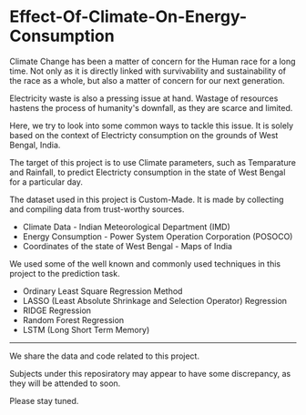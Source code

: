# Effect-Of-Climate-On-Energy-Consumption

Climate Change has been a matter of concern for the Human race for a long time. 
Not only as it is directly linked with survivability and sustainability of the race as a whole, but also a matter of concern for our next generation.

Electricity waste is also a pressing issue at hand. 
Wastage of resources hastens the process of humanity's downfall, as they are scarce and limited.

Here, we try to look into some common ways to tackle this issue. 
It is solely based on the context of Electricty consumption on the grounds of West Bengal, India.

The target of this project is to use Climate parameters, such as Temparature and Rainfall, to predict Electricty consumption in the state of West Bengal for a particular day.

The dataset used in this project is Custom-Made. It is made by collecting and compiling data from trust-worthy sources.
* Climate Data - Indian Meteorological Department (IMD)
* Energy Consumption - Power System Operation Corporation (POSOCO)
* Coordinates of the state of West Bengal - Maps of India

We used some of the well known and commonly used techniques in this project to the prediction task.
* Ordinary Least Square Regression Method
* LASSO (Least Absolute Shrinkage and Selection Operator) Regression
* RIDGE Regression
* Random Forest Regression
* LSTM (Long Short Term Memory)


___

We share the data and code related to this project.

Subjects under this reposiratory may appear to have some discrepancy, as they will be attended to soon.

Please stay tuned.
